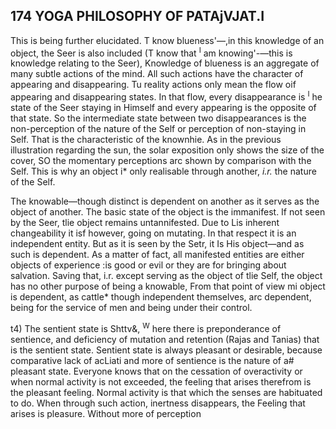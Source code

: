 ## 174 **YOGA PHILOSOPHY OF PATAjVJAT.I**

This is being further elucidated. T know blueness'—,in this knowledge of an object, the Seer is also included (T know that <sup>I</sup> am knowing'-—this is knowledge relating to the Seer), Knowledge of blueness is an aggregate of many subtle actions of the mind. All such actions have the character of appearing and disappearing. Tu reality actions only mean the flow oif appearing and disappearing states. In that flow, every disappearance is <sup>I</sup> he state of the Seer staying in Himself and every appearing is the opposite of that state. So the intermediate state between two disappearances is the non-perception of the nature of the Self or perception of non-staying in Self. That is the characteristic of the knownhie. As in the previous illustration regarding the sun, the solar exposition only shows the size of the cover, SO the momentary perceptions arc shown by comparison with the Self. This is why an object i\* only realisable through another, *i.r.* the nature of the Self.

The knowable—though distinct is dependent on another as it serves as the object of another. The basic state of the object is the immanifest. If not seen by the Seer, tlie object remains untannifested. Due to Lis inherent changeability it isf however, going on mutating. In that respect it is an independent entity. But as it is seen by the Setr, it Is His object—and as such is dependent. As a matter of fact, all manifested entities are either objects of experience :is good or evil or they are for bringing about salvation. Saving that, i.r. except serving as the object of tlie Self, the object has no other purpose of being a knowable, From that point of view mi object is dependent, as cattle\* though independent themselves, arc dependent, being for the service of men and being under their control.

t4) The sentient state is Shttv&, <sup>W</sup> here there is preponderance of sentience, and deficiency of mutation and retention (Rajas and Tanias) that is the sentient state. Sentient state is always pleasant or desirable, because comparative lack of acLiati and more of sentience is the nature of a# pleasant state. Everyone knows that on the cessation of overactivity or when normal activity is not exceeded, the feeling that arises therefrom is the pleasant feeling. Normal activity is that which the senses are habituated to do. When through such action, inertness disappears, the Feeling that arises is pleasure. Without more of perception